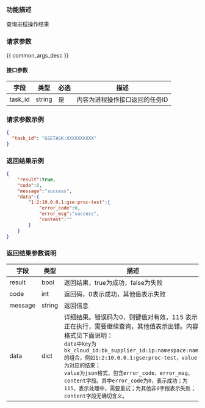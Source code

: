 ### 功能描述

查询进程操作结果

### 请求参数

{{ common_args_desc }}

#### 接口参数

| 字段      |  类型      | 必选   |  描述      |
|-----------|------------|--------|------------|
| task_id | string | 是 | 内容为进程操作接口返回的任务ID |

### 请求参数示例

``` json
{
  "task_id": "GSETASK:XXXXXXXXXX"
}
```

### 返回结果示例

```json
{
    "result":true,
    "code":0,
    "message":"success",
    "data":{
        "1:2:10.0.0.1:gse:proc-test":{
            "error_code":0,
            "error_msg":"success",
            "content":""
        }
    }
}
```

### 返回结果参数说明

| 字段      | 类型      | 描述      |
|-----------|-----------|-----------|
|result| bool | 返回结果，true为成功，false为失败 |
|code|int|返回码，0表示成功，其他值表示失败|
|message|string|返回信息|
|data|dict| 详细结果。错误码为0，则键值对有效，115 表示正在执行，需要继续查询，其他值表示出错。内容格式见下面说明：<br>`data中key为bk_cloud_id:bk_supplier_id:ip:namespace:name的组合，例如1:2:10.0.0.1:gse:proc-test，value为对应的结果；`<br>`value为json格式，包含error_code、error_msg、content字段。其中error_code为0，表示成功；为115，表示处理中，需要重试；为其他非0字段表示失败；content字段无确切含义。` | 
